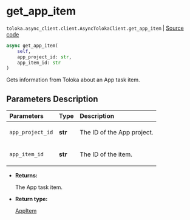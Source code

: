 # get_app_item
`toloka.async_client.client.AsyncTolokaClient.get_app_item` | [Source code](https://github.com/Toloka/toloka-kit/blob/v1.1.2/src/async_client/client.py#L0)

```python
async get_app_item(
    self,
    app_project_id: str,
    app_item_id: str
)
```

Gets information from Toloka about an App task item.

## Parameters Description

| Parameters | Type | Description |
| :----------| :----| :-----------|
`app_project_id`|**str**|<p>The ID of the App project.</p>
`app_item_id`|**str**|<p>The ID of the item.</p>

* **Returns:**

  The App task item.

* **Return type:**

  [AppItem](toloka.client.app.AppItem.md)
